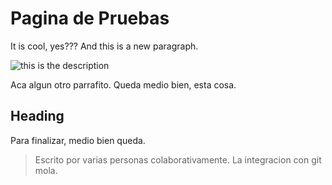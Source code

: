 

# Pagina de Pruebas

It is cool, yes???
And this is a new paragraph.

![this is the description](https://aquelarresubversiva.net/theme/images/mujer-represion-achacachi.jpg)

Aca algun otro parrafito.
Queda medio bien, esta cosa.

Heading
-------
Para finalizar, medio bien queda.

> Escrito por varias personas colaborativamente. La integracion con git mola.